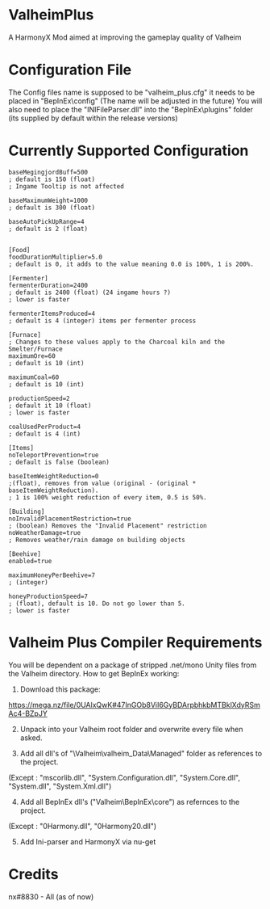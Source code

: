 # ValheimPlus
A HarmonyX Mod aimed at improving the gameplay quality of Valheim



# Configuration File

The Config files name is supposed to be "valheim_plus.cfg" it needs to be placed in "BepInEx\config"
(The name will be adjusted in the future)
You will also need to place the "INIFileParser.dll" into the "BepInEx\plugins" folder (its supplied by default within the release versions)

# Currently Supported Configuration
```INI[Player]
baseMegingjordBuff=500
; default is 150 (float)
; Ingame Tooltip is not affected

baseMaximumWeight=1000
; default is 300 (float)

baseAutoPickUpRange=4
; default is 2 (float)


[Food]
foodDurationMultiplier=5.0
; default is 0, it adds to the value meaning 0.0 is 100%, 1 is 200%.

[Fermenter]
fermenterDuration=2400
; default is 2400 (float) (24 ingame hours ?)
; lower is faster

fermenterItemsProduced=4
; default is 4 (integer) items per fermenter process

[Furnace]
; Changes to these values apply to the Charcoal kiln and the Smelter/Furnace
maximumOre=60
; default is 10 (int)

maximumCoal=60
; default is 10 (int)

productionSpeed=2
; default it 10 (float)
; lower is faster

coalUsedPerProduct=4
; default is 4 (int)

[Items]
noTeleportPrevention=true
; default is false (boolean)

baseItemWeightReduction=0
;(float), removes from value (original - (original * baseItemWeightReduction). 
; 1 is 100% weight reduction of every item, 0.5 is 50%.

[Building]
noInvalidPlacementRestriction=true
; (boolean) Removes the "Invalid Placement" restriction
noWeatherDamage=true
; Removes weather/rain damage on building objects

[Beehive]
enabled=true

maximumHoneyPerBeehive=7
; (integer)

honeyProductionSpeed=7
; (float), default is 10. Do not go lower than 5.
; lower is faster

```

# Valheim Plus Compiler Requirements

You will be dependent on a package of stripped .net/mono Unity files from the Valheim directory.
How to get BepInEx working:

1. Download this package:

https://mega.nz/file/0UAlxQwK#47InGOb8ViI6GyBDArpbhkbMTBklXdyRSmAc4-BZpJY

2. Unpack into your Valheim root folder and overwrite every file when asked.

3. Add all dll's of "\Valheim\valheim_Data\Managed" folder as references to the project.

(Except : "mscorlib.dll", "System.Configuration.dll", "System.Core.dll", "System.dll", "System.Xml.dll")

4. Add all BepInEx dll's ("Valheim\BepInEx\core") as refernces to the project.

(Except : "0Harmony.dll", "0Harmony20.dll")

5. Add Ini-parser and HarmonyX via nu-get

# Credits

nx#8830 - All (as of now)
